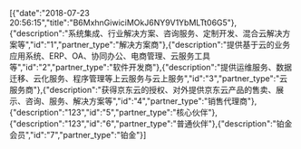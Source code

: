 [{"date":"2018-07-23 20:56:15","title":"B6MxhnGiwiciMOkJ6NY9V1YbMLTt06G5"},{"description":"系统集成、行业解决方案、咨询服务、定制开发、混合云解决方案等","id":"1","partner_type":"解决方案商"},{"description":"提供基于云的业务应用系统、ERP、OA、协同办公、电商管理、云服务工具等","id":"2","partner_type":"软件开发商"},{"description":"提供运维服务、数据迁移、云化服务、程序管理等上云服务与云上服务","id":"3","partner_type":"云服务商"},{"description":"获得京东云的授权、对外提供京东云产品的售卖、展示、咨询、服务、解决方案等","id":"4","partner_type":"销售代理商"},{"description":"123","id":"5","partner_type":"核心伙伴"},{"description":"123","id":"6","partner_type":"普通伙伴"},{"description":"铂金会员","id":"7","partner_type":"铂金"}]